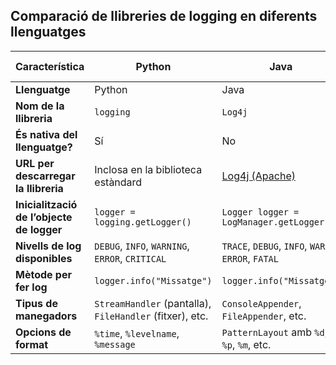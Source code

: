 ## Comparació de llibreries de logging en diferents llenguatges

| **Característica**               | **Python**                      | **Java**                         | **Altres (opcional): JavaScript** |
|-----------------------------------|----------------------------------|-----------------------------------|------------------------------------|
| **Llenguatge**                    | Python                          | Java                             | JavaScript                        |
| **Nom de la llibreria**           | `logging`                       | `Log4j`                          | `Winston`                         |
| **És nativa del llenguatge?**     | Sí                              | No                               | No                                |
| **URL per descarregar la llibreria** | Inclosa en la biblioteca estàndard | [Log4j (Apache)](https://logging.apache.org/log4j/2.x/) | [Winston GitHub](https://github.com/winstonjs/winston) |
| **Inicialització de l’objecte de logger** | `logger = logging.getLogger()`   | `Logger logger = LogManager.getLogger();` | `const logger = require('winston');` |
| **Nivells de log disponibles**    | `DEBUG`, `INFO`, `WARNING`, `ERROR`, `CRITICAL` | `TRACE`, `DEBUG`, `INFO`, `WARN`, `ERROR`, `FATAL` | `error`, `warn`, `info`, `verbose`, `debug`, `silly` |
| **Mètode per fer log**            | `logger.info("Missatge")`       | `logger.info("Missatge")`        | `logger.info("Missatge");`        |
| **Tipus de manegadors**           | `StreamHandler` (pantalla), `FileHandler` (fitxer), etc. | `ConsoleAppender`, `FileAppender`, etc. | `Console` (pantalla), `File` (fitxer), etc. |
| **Opcions de format**             | `%time`, `%levelname`, `%message` | `PatternLayout` amb `%d`, `%p`, `%m`, etc. | JSON o formats personalitzats (`template`) |
